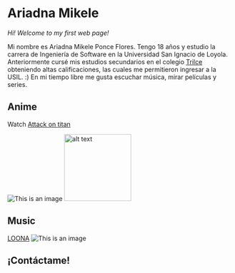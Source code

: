 # Ariadna Mikele

*Hi! Welcome to my first web page!* 

Mi nombre es Ariadna Mikele Ponce Flores. Tengo 18 años y estudio la carrera de Ingeniería de Software en la Universidad San Ignacio de Loyola. Anteriormente cursé mis estudios secundarios en el colegio [Trilce](http://www.trilce.edu.pe/) obteniendo altas calificaciones, las cuales me permitieron ingresar a la USIL. :) 
En mi tiempo libre me gusta escuchar música, mirar películas y series. 

## Anime

Watch [Attack on titan](https://www.crunchyroll.com/attack-on-titan)

![This is an image](https://depor.com/resizer/RAG4KUQ6CCYVWYrhajHv01eDmyE=/580x330/smart/filters:format(jpeg):quality(75)/cloudfront-us-east-1.images.arcpublishing.com/elcomercio/4C32265SENBG7IOGSGZMZ5R4PY.jpg)
<img src="https://depor.com/resizer/RAG4KUQ6CCYVWYrhajHv01eDmyE=/580x330/smart/filters:format(jpeg):quality(75)/cloudfront-us-east-1.images.arcpublishing.com/elcomercio/4C32265SENBG7IOGSGZMZ5R4PY.jpg" alt="alt text" title="image Title" height="150"/>

## Music
[LOONA](https://youtu.be/_EEo-iE5u_A)
![This is an image](https://img5.yna.co.kr/etc/inner/SP/2018/11/05/ASP20181105001500883_01_i_P2.jpg)

## ¡Contáctame!

